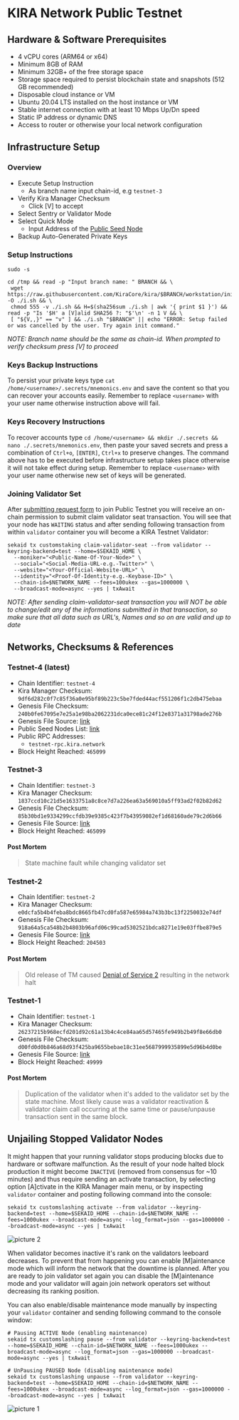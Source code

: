 # KIRA Network Public Testnet

## Hardware & Software Prerequisites
* 4 vCPU cores (ARM64 or x64)
* Minimum 8GB of RAM
* Minimum 32GB+ of the free storage space
* Storage space required to persist blockchain state and snapshots (512 GB recommended)
* Disposable cloud instance or VM
* Ubuntu 20.04 LTS installed on the host instance or VM
* Stable internet connection with at least 10 Mbps Up/Dn speed
* Static IP address or dynamic DNS
* Access to router or otherwise your local network configuration


## Infrastructure Setup

### Overview
* Execute Setup Instruction
  * As branch name input chain-id, e.g `testnet-3`
* Verify Kira Manager Checksum
  * Click [V] to accept 
* Select Sentry or Validator Mode
* Select Quick Mode
  * Input Address of the [Public Seed Node](https://testnet-rpc.kira.network/download/peers.txt)
* Backup Auto-Generated Private Keys

### Setup Instructions

```
sudo -s

cd /tmp && read -p "Input branch name: " BRANCH && \
 wget https://raw.githubusercontent.com/KiraCore/kira/$BRANCH/workstation/init.sh -O ./i.sh && \
 chmod 555 -v ./i.sh && H=$(sha256sum ./i.sh | awk '{ print $1 }') && read -p "Is '$H' a [V]alid SHA256 ?: "$'\n' -n 1 V && \
 [ "${V,,}" == "v" ] && ./i.sh "$BRANCH" || echo "ERROR: Setup failed or was cancelled by the user. Try again init command."
```

_NOTE: Branch name should be the same as chain-id. When prompted to verify checksum press [V] to proceed_

### Keys Backup Instructions

To persist your private keys type `cat /home/<username>/.secrets/mnemonics.env` and save the content so that you can recover your accounts easily. Remember to replace `<username>` with your user name otherwise instruction above will fail.

### Keys Recovery Instructions

To recover accounts type `cd /home/<username> && mkdir ./.secrets && nano ./.secrets/mnemonics.env`, then paste your saved secrets and press a combination of  `Ctrl+o`, `[ENTER]`, `Ctrl+x` to preserve changes. The command above has to be executed before infrastructure setup takes place otherwise it will not take effect during setup. Remember to replace `<username>` with your user name otherwise new set of keys will be generated.

### Joining Validator Set

After [submitting request form](https://forms.gle/3UPeksBrp9yDMNSA8) to join Public Testnet you will receive an on-chain permission to submit claim validator seat transaction. You will see that your node has `WAITING` status and after sending following transaction from within `validator` container you will become a KIRA Testnet Validator:

```
sekaid tx customstaking claim-validator-seat --from validator --keyring-backend=test --home=$SEKAID_HOME \
  --moniker="<Public-Name-Of-Your-Node>" \
  --social="<Social-Media-URL-e.g.-Twitter>" \
  --website="<Your-Official-Website-URL>" \
  --identity="<Proof-Of-Identity-e.g.-Keybase-ID>" \
  --chain-id=$NETWORK_NAME --fees=100ukex --gas=1000000 \
  --broadcast-mode=async --yes | txAwait
```

_NOTE: After sending claim-validator-seat transaction you will NOT be able to change/edit any of the informations submitted in that transaction, so make sure that all data such as URL's, Names and so on are valid and up to date_

## Networks, Checksums & References

### Testnet-4 (latest)
* Chain Identifier: `testnet-4`
* Kira Manager Checksum: `9df6d282c0f7c85f36a0e95bf89b223c5be7fded44acf551206f1c2db475ebaa`
* Genesis File Checksum: `240b0fe67095e7e25a1e98ba2062231dca0ece81c24f12e8371a31798ade276b`
* Genesis File Source: [link](./testnet-4/genesis.json)
* Public Seed Nodes List: [link](https://testnet-rpc.kira.network/download/peers.txt)
* Public RPC Addresses: 
    * `testnet-rpc.kira.network`
* Block Height Reached: `465099`

### Testnet-3
* Chain Identifier: `testnet-3`
* Kira Manager Checksum: `1837ccd10c21d5e1633751a8c8ce7d7a226ea63a569010a5ff93ad2f02b82d62`
* Genesis File Checksum: `85b30bd1e9334299ccfdb39e9385c423f7b43959082ef1d68160ade79c2d6b66`
* Genesis File Source: [link](./testnet-3/genesis.json)
* Block Height Reached: `465099`

#### Post Mortem

> State machine fault while changing validator set

### Testnet-2
* Chain Identifier: `testnet-2`
* Kira Manager Checksum: `e0dcfa5b4b4feba8bdc8665fb47cd0fa587e65984a743b3bc13f2250032e74df`
* Genesis File Checksum: `918a64a5ca548b2b4803b96afd06c99cad5302521bdca8271e19e03ffbe879e5`
* Genesis File Source: [link](./testnet-2/genesis.json)
* Block Height Reached: `204503`

#### Post Mortem

> Old release of TM caused [Denial of Service 2](https://forum.cosmos.network/t/tendermint-core-vulnerability-retrospective-security-advisory-mulberry-january-19-2021/4336) resulting in the network halt 

### Testnet-1
* Chain Identifier: `testnet-1`
* Kira Manager Checksum: `26237215b968ecfd201d92c61a13b4c4ce84aa65d57465fe949b2b49f8e66db0`
* Genesis File Checksum: `d00fd0d0b846a68d93f425ba9655bebae18c31ee5687999935899e5d96b4d0be`
* Genesis File Source: [link](./testnet-1/genesis.json)
* Block Height Reached: `49999`

#### Post Mortem

> Duplication of the validator when it's added to the validator set by the state machine. Most likely cause was a validator reactivation & validator claim call occurring at the same time or pause/unpause transaction sent in the same block.


## Unjailing Stopped Validator Nodes

It might happen that your running validator stops producing blocks due to hardware or software malfunction. As the result of your node halted block production it might become `INACTIVE` (removed from consensus for ~10 minutes) and thus require sending an activate transaction, by selecting option [A]ctivate in the KIRA Manager main menu, or by inspecting `validator` container and posting following command into the console:

```
sekaid tx customslashing activate --from validator --keyring-backend=test --home=$SEKAID_HOME --chain-id=$NETWORK_NAME --fees=1000ukex --broadcast-mode=async --log_format=json --gas=1000000 --broadcast-mode=async --yes | txAwait
```

![picture 2](https://i.imgur.com/HC79dRk.png)  


When validator becomes inactive it's rank on the validators leeboard decreases. To prevent that from happening you can enable [M]aintenance mode which will inform the network that the downtime is planned. After you are ready to join validator set again you can disable the [M]aintenance mode and your validator will again join network operators set without decreasing its ranking position.

You can also enable/disable maintenance mode manually by inspecting your `validator` container and sending following command to the console window:

```
# Pausing ACTIVE Node (enabling maintenance)
sekaid tx customslashing pause --from validator --keyring-backend=test --home=$SEKAID_HOME --chain-id=$NETWORK_NAME --fees=1000ukex --broadcast-mode=async --log_format=json --gas=1000000 --broadcast-mode=async --yes | txAwait

# UnPausing PAUSED Node (disabling maintenance mode)
sekaid tx customslashing unpause --from validator --keyring-backend=test --home=$SEKAID_HOME --chain-id=$NETWORK_NAME --fees=1000ukex --broadcast-mode=async --log_format=json --gas=1000000 --broadcast-mode=async --yes | txAwait
```

![picture 1](https://i.imgur.com/G0o9Qn5.png)  




